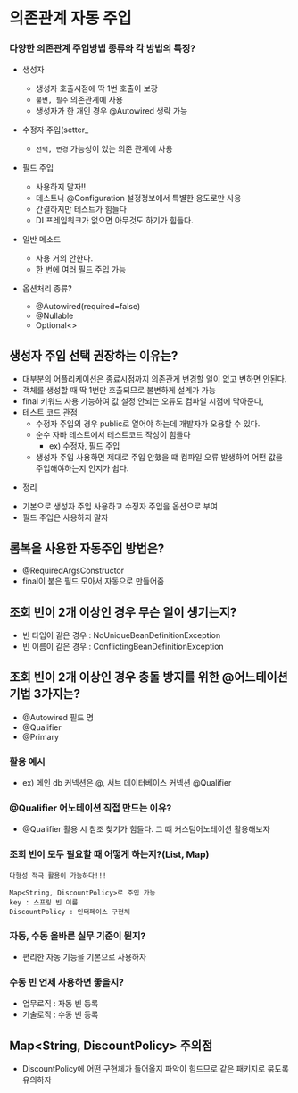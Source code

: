 # 의존관계 자동 주입

### 다양한 의존관계 주입방법 종류와 각 방법의 특징?
- 생성자
    - 생성자 호출시점에 딱 1번 호출이 보장
    - `불변, 필수` 의존관계에 사용 
    - 생성자가 한 개인 경우 @Autowired 생략 가능

- 수정자 주입(setter_
    - `선택, 변경` 가능성이 있는 의존 관계에 사용

- 필드 주입
    - 사용하지 말자!!
    - 테스트나 @Configuration 설정정보에서 특별한 용도로만 사용
    - 간결하지만 테스트가 힘들다
    - DI 프레임워크가 없으면 아무것도 하기가 힘들다.

- 일반 메소드
    - 사용 거의 안한다.
    - 한 번에 여러 필드 주입 가능

- 옵션처리 종류?
    - @Autowired(required=false)
    - @Nullable
    - Optional<>

## 생성자 주입 선택 권장하는 이유는?
- 대부분의 어플리케이션은 종료시점까지 의존관게 변경할 일이 없고 변하면 안된다.
- 객체를 생성할 때 딱 1번만 호출되므로 불변하게 설계가 가능
- final 키워드 사용 가능하여 값 설정 안되는 오류도 컴파일 시점에 막아준다,
- 테스트 코드 관점
    - 수정자 주입의 경우 public로 열어야 하는데 개발자가 오용할 수 있다.
    - 순수 자바 테스트에서 테스트코드 작성이 힘들다
        - ex) 수정자, 필드 주입
    - 생성자 주입 사용하면 제대로 주입 안했을 떄 컴파일 오류 발생하여 어떤 값을 주입해야하는지 인지가 쉽다.

* 정리
- 기본으로 생성자 주입 사용하고 수정자 주입을 옵션으로 부여
- 필드 주입은 사용하지 말자

## 롬복을 사용한 자동주입 방법은?
- @RequiredArgsConstructor
- final이 붙은 필드 모아서 자동으로 만들어줌

## 조회 빈이 2개 이상인 경우 무슨 일이 생기는지?
- 빈 타입이 같은 경우 : NoUniqueBeanDefinitionException
- 빈 이름이 같은 경우 : ConflictingBeanDefinitionException

## 조회 빈이 2개 이상인 경우 충돌 방지를 위한 @어느테이션 기법 3가지는?
- @Autowired 필드 명
- @Qualifier
- @Primary

### 활용 예시
- ex) 메인 db 커넥션은 @, 서브 데이터베이스 커넥션 @Qualifier

### @Qualifier 어노테이션 직접 만드는 이유?
- @Qualifier 활용 시 참조 찾기가 힘들다. 그 떄 커스텀어노테이션 활용해보자

### 조회 빈이 모두 필요할 때 어떻게 하는지?(List, Map)
`다형성 적극 활용이 가능하다!!!`
```
Map<String, DiscountPolicy>로 주입 가능
key : 스프링 빈 이름
DiscountPolicy : 인터페이스 구현체
```

### 자동, 수동 올바른 실무 기준이 뭔지?
- 편리한 자동 기능을 기본으로 사용하자

### 수동 빈 언제 사용하면 좋을지?
- 업무로직 : 자동 빈 등록
- 기술로직 : 수동 빈 등록

## Map<String, DiscountPolicy> 주의점
- DiscountPolicy에 어떤 구현체가 들어올지 파악이 힘드므로
같은 패키지로 묶도록 유의하자